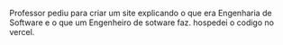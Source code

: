 Professor pediu para criar um site explicando o que era Engenharia de Software e o que um Engenheiro de sotware faz. hospedei o codigo no vercel.
